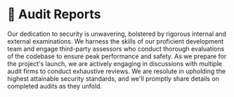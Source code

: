 # 📄 Audit Reports

Our dedication to security is unwavering, bolstered by rigorous internal and external examinations. We harness the skills of our proficient development team and engage third-party assessors who conduct thorough evaluations of the codebase to ensure peak performance and safety. As we prepare for the project's launch, we are actively engaging in discussions with multiple audit firms to conduct exhaustive reviews. We are resolute in upholding the highest attainable security standards, and we'll promptly share details on completed audits as they unfold.
